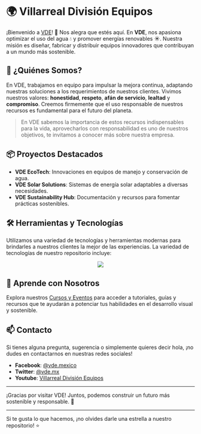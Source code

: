 # 🌍 Villarreal División Equipos

¡Bienvenido a [VDE](https://www.vde.com.mx/ "VDE")! 👋 Nos alegra que estés aquí. En **VDE**, nos apasiona optimizar el uso del agua 💧 y promover energías renovables ☀️. Nuestra misión es diseñar, fabricar y distribuir equipos innovadores que contribuyan a un mundo más sostenible.

## 🚀 ¿Quiénes Somos?

En VDE, trabajamos en equipo para impulsar la mejora continua, adaptando nuestras soluciones a los requerimientos de nuestros clientes. Vivimos nuestros valores: **honestidad**, **respeto**, **afán de servicio**, **lealtad** y **compromiso**. Creemos firmemente que el uso responsable de nuestros recursos es fundamental para el futuro del planeta.

> En VDE sabemos la importancia de estos recursos indispensables para la vida, aprovecharlos con responsabilidad es uno de nuestros objetivos, te invitamos a conocer más sobre nuestra empresa.

## 📦 Proyectos Destacados

- **VDE EcoTech**: Innovaciones en equipos de manejo y conservación de agua.
- **VDE Solar Solutions**: Sistemas de energía solar adaptables a diversas necesidades.
- **VDE Sustainability Hub**: Documentación y recursos para fomentar prácticas sostenibles.

## 🛠️ Herramientas y Tecnologías

Utilizamos una variedad de tecnologías y herramientas modernas para brindarles a nuestros clientes la mejor de las experiencias. La variedad de tecnologías de nuestro repositorio incluye:
<p align="center">
  <a href="https://skillicons.dev">
    <img src="https://skillicons.dev/icons?i=py,php,js,c,ts" />
  </a>
</p>

## 🌱 Aprende con Nosotros

Explora nuestros [Cursos y Eventos](https://www.vde.com.mx/cursos-y-eventos) para acceder a tutoriales, guías y recursos que te ayudarán a potenciar tus habilidades en el desarrollo visual y sostenible.

## 📫 Contacto

Si tienes alguna pregunta, sugerencia o simplemente quieres decir hola, ¡no dudes en contactarnos en nuestras redes sociales!

- **Facebook**: [@vde.mexico](https://www.facebook.com/vde.mexico/)
- **Twitter**: [@vde.mx](https://www.instagram.com/vde.mx/)
- **Youtube**: [Villarreal División Equipos](https://www.youtube.com/channel/UCxcHuluSvCpHELVYnJNFxnA)

---

¡Gracias por visitar VDE! Juntos, podemos construir un futuro más sostenible y responsable. 🌟

---

Si te gusta lo que hacemos, ¡no olvides darle una estrella a nuestro repositorio! ⭐️
